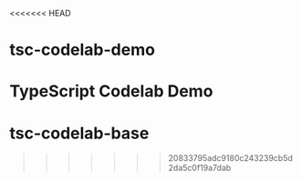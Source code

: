 <<<<<<< HEAD
# tsc-codelab-demo
TypeScript Codelab Demo
=======
# tsc-codelab-base
>>>>>>> 20833795adc9180c243239cb5d2da5c0f19a7dab
